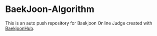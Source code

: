 # BaekJoon-Algorithm
This is an auto push repository for Baekjoon Online Judge created with [BaekjoonHub](https://github.com/BaekjoonHub/BaekjoonHub).
